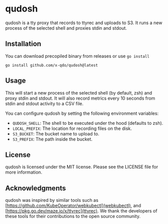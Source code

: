 # qudosh


qudosh is a tty proxy that records to ttyrec and uploads to S3. It runs a new 
process of the selected shell and proxies stdin and stdout.

## Installation

You can download precopiled binary from releases or use `go install`

```
go install github.com/x-qdo/qudosh@latest
```

## Usage

This will start a new process of the selected shell (by default, zsh) and proxy stdin and stdout. 
It will also record metrics every 10 seconds from stdin and stdout activity to a CSV file.

You can configure qudosh by setting the following environment variables:

* `QUDOSH_SHELL`: The shell to be executed under the hood (defaults to zsh).
* `LOCAL_PREFIX`: The location for recording files on the disk.
* `S3_BUCKET`: The bucket name to upload to.
* `S3_PREFIX`: The path inside the bucket.

## License

qudosh is licensed under the MIT license. Please see the LICENSE file for more information.

## Acknowledgments

qudosh was inspired by similar tools such as [https://github.com/KubeOperator/webkubectl](webkubectl), and [https://pkg.go.dev/maze.io/x/ttyrec](ttyrec). 
We thank the developers of these tools for their contributions to the open source community.
